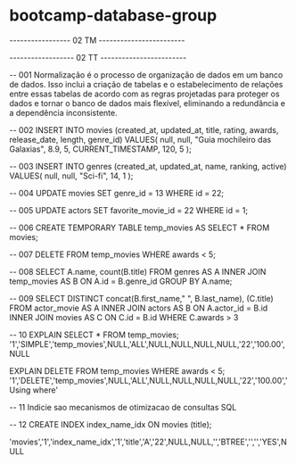# bootcamp-database-group

----------------- 02 TM ------------------------




------------------ 02 TT ------------------------

-- 001 
Normalização é o processo de organização de dados em um banco de dados. Isso inclui a criação de tabelas e o estabelecimento de relações entre essas tabelas de acordo com as regras projetadas para proteger os dados e tornar o banco de dados mais flexível, eliminando a redundância e a dependência inconsistente.



-- 002 
INSERT INTO movies (created_at, updated_at, title, rating, awards, release_date, length, genre_id)
VALUES(
	null,
    null,
    "Guia mochileiro das Galaxias",
    8.9,
    5,
    CURRENT_TIMESTAMP,
    120,
    5
);


-- 003
INSERT INTO genres (created_at, updated_at, name, ranking, active)
VALUES(
	null,
    null,
    "Sci-fi",
    14,
    1
);

-- 004
UPDATE movies
SET genre_id = 13
WHERE id = 22;

-- 005
UPDATE actors
SET favorite_movie_id =  22
WHERE id = 1;


-- 006
CREATE TEMPORARY TABLE temp_movies 
AS SELECT * FROM movies;

-- 007
DELETE FROM temp_movies
WHERE awards < 5;

-- 008
SELECT A.name, count(B.title)
FROM genres AS A 
INNER JOIN temp_movies AS B ON A.id = B.genre_id
GROUP BY A.name;


-- 009
SELECT DISTINCT concat(B.first_name," ", B.last_name), (C.title)
FROM actor_movie AS A
INNER JOIN actors AS B ON A.actor_id = B.id
INNER JOIN movies AS C ON C.id = B.id
WHERE C.awards > 3


-- 10
EXPLAIN SELECT * FROM temp_movies;
'1','SIMPLE','temp_movies',NULL,'ALL',NULL,NULL,NULL,NULL,'22','100.00',NULL


EXPLAIN DELETE FROM temp_movies
WHERE awards < 5;
'1','DELETE','temp_movies',NULL,'ALL',NULL,NULL,NULL,NULL,'22','100.00','Using where'



-- 11
Indicie sao mecanismos de otimizacao de consultas SQL


-- 12
CREATE INDEX index_name_idx
ON movies (title);

'movies','1','index_name_idx','1','title','A','22',NULL,NULL,'','BTREE','','','YES',NULL





